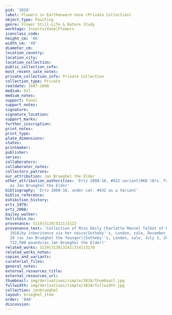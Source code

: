 ```yaml
---
pid: '3818'
label: Flowers in Earthenware Vase (Private Collection)
object_type: Painting
genre: Flower Still-Life & Nature Study
worktags: Insects|Vase|Flowers
iconclass_code:
height_cm: '66'
width_cm: '49'
diameter_cm:
location_country:
location_city:
location_collection:
public_collection_info:
most_recent_sale_notes:
private_collection_info: Private Collection
collection_type: Private
realdate: 1607-1608
medium: Oil
medium_notes:
support: Panel
support_notes:
signature:
signature_location:
support_marks:
further_inscription:
print_notes:
print_type:
plate_dimensions:
states:
printmaker:
publisher:
series:
collaborators:
collaborator_notes:
collectors_patrons:
our_attribution: Jan Brueghel the Elder
other_attribution_authorities: 'Ertz 2008-10, #432 variant|RKD (Drs. Fred G. Meijer)
  as Jan Brueghel the Elder'
bibliography: 'Ertz 2008-10, under cat. #432 as a Variant'
biblio_reference:
exhibition_history:
ertz_1979:
ertz_2008:
bailey_walker:
hollstein_no:
provenance: 5119|5120|5121|5122
provenance_text: 'Collection of Miss Emily Charlotte Mansel Talbot of Margham, before
  1918|by inheritence via her neice|Sotheby''s, London, sale, December 6, 1989, lot
  20 (as Jan Brueghel the Younger)|Sotheby''s, London, sale, July 3, 2013, #24 for
  722,500 pounds(as Jan Brueghel the Elder)'
related_works: 3139|3138|3142|3141|3170
related_works_notes:
copies_and_variants:
curatorial_files:
general_notes:
external_resources_title:
external_resources_url:
thumbnail: img/derivatives/simple/3818/thumbnail.jpg
fullwidth: img/derivatives/simple/3818/fullwidth.jpg
collection: janbrueghel
layout: brueghel_item
order: '840'
discussion:
---
```

